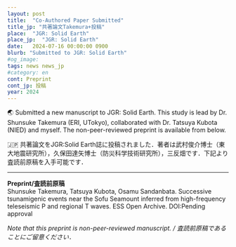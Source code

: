 ```yaml
---
layout: post
title:  "Co-Authored Paper Submitted"
title_jp: "共著論文Takemura+投稿"
place:  "JGR: Solid Earth"
place_jp:  "JGR: Solid Earth"
date:   2024-07-16 00:00:00 0900
blurb: "Submitted to JGR: Solid Earth"
#og_image:
tags: news news_jp
#category: en
cont: Preprint
cont_jp: 投稿
year: 2024
---
```


<!-- # ![イメージ](../../../../../assets/mypaperimg/2023GRL.png) -->
🌏 Submitted a new manuscript to JGR: Solid Earth. This study is lead by Dr. Shunsuke Takemura (ERI, UTokyo), collaborated with Dr. Tatsuya Kubota (NIED) and myself. The non-peer-reviewed preprint is available from below.

🇯🇵 共著論文をJGR:Solid Earth誌に投稿されました．著者は武村俊介博士（東大地震研究所），久保田達矢博士（防災科学技術研究所），三反畑です．下記より査読前原稿を入手可能です．

---

**Preprint/査読前原稿** <br>
Shunsuke Takemura, Tatsuya Kubota, Osamu Sandanbata. Successive tsunamigenic events near the Sofu Seamount inferred from high-frequency teleseismic P and regional T waves. ESS Open Archive. DOI:Pending approval

*Note that this preprint is non-peer-reviewed manuscript. / 査読前原稿であることにご留意ください．*
